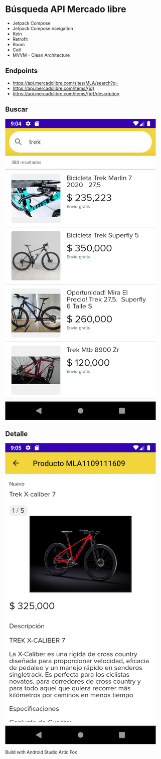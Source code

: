 
# Búsqueda API Mercado libre

- Jetpack Compose
- Jetpack Compose navigation
- Koin
- Retrofit
- Room
- Coil
- MVVM - Clean Architecture

## Endpoints
- https://api.mercadolibre.com/sites/MLA/search?q=
- https://api.mercadolibre.com/items/{id}
- https://api.mercadolibre.com/items/{id}/description

## Buscar
![](images/search.png)

## Detalle

![](images/product.png)

Build with Android Studio Artic Fox
